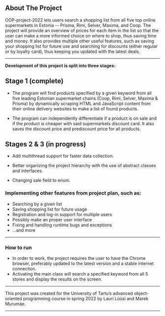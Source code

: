 
## About The Project

OOP-project-2022 lets users search a shopping list from all five top online supermarkets in Estonia -- Prisma, Rimi, Selver, Maxima, and Coop. The project will provide an overview of prices for each item in the list so that the user can make a more informed choice on where to shop, thus saving time and money. 
It also provides multiple other useful features, such as saving your shopping list for future use and searching for discounts (either regular or by loyalty card), thus keeping you updated with the latest deals.

---
**Development of this project is split into three stages:**

## Stage 1 (complete)

* The program will find products specified by a given keyword from all five leading Estonian supermarket chains (Coop, Rimi, Selver, Maxima & Prisma) by dynamically scraping HTML and JavaScript content from their online delivery websites to make a list of found products.

* The program can independently differentiate if a product is on sale and if the product is cheaper with said supermarkets discount card. It also saves the discount price and prediscount price for all products.

## Stages 2 & 3 (in progress)

* Add multithread support for faster data collection.

* Better organizing the project hierarchy with the use of abstract classes and interfaces.

* Changing sale field to enum.

### Implementing other features from project plan, such as:
* Searching by a given list
* Saving shopping list for future usage
* Registration and log-in support for multiple users
* Possibly make an proper user interface
* Fixing and handling runtime bugs and exceptions
* ...and more

---
### How to run
*  In order to work, the project requires the user to have the Chrome browser, preferably updated to the latest version and a stable internet connection.
* Activating the main class will search a specified keyword from all 5 stores and display the results on the screen.

---
This project was created for the University of Tartu’s advanced object-oriented programming course in spring 2022 by Lauri Lüüsi and Marek Murumäe.

---
